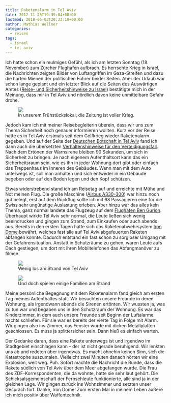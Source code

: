 ```yaml
---
title: Raketenalarm in Tel Aviv
date: 2012-11-25T19:39:04+00:00
lastmod: 2018-05-03T20:33:10+00:00
author: Mathias Wellner
categories:
  - reisen
tags:
  - israel
  - tel aviv
---
```

Ich hatte schon ein mulmiges Gefühl, als ich am letzten Sonntag (18. November) zum Zürcher Flughafen aufbrach. Es herrschte Krieg in Israel, die Nachrichten zeigten Bilder von Luftangriffen im Gaza-Streifen und dazu die harten Mienen der politischen Führer beider Seiten. Aber der Urlaub war schon lange geplant und ein letzter Blick auf die Seiten des Auswärtigen Amtes ([Reise- und Sicherheitshinweise zu Israel](http://www.auswaertiges-amt.de/sid_D4A000A27F9ED9D47EA20A8B07474D57/DE/Laenderinformationen/00-SiHi/Nodes/IsraelSicherheit_node.html)) bestätigte mich in der Meinung, dass mir in Tel Aviv und nördlich davon keine unmittelbare Gefahr drohe. 

<figure style="max-width: 500px;">
  <img src="https://lh3.googleusercontent.com/-GgyG0WWwPBs/ULHiKQNQg9I/AAAAAAAAAuw/iEdMweC8eE0/s800/MW_20121119_3155.jpg" />
  <figcaption>In unserem Frühstückslokal, die Zeitung ist voller Krieg.</figcaption>
</figure>

Jedoch kam ich mit meiner Reisebegleiterin überein, dass wir uns zum Thema Sicherheit noch genauer informieren wollten. Kurz vor der Reise hatte es in Tel Aviv erstmals seit dem Golfkrieg wieder Raketenalarm gegeben. Und auf der Seite der [Deutschen Botschaft in Tel Aviv](http://www.tel-aviv.diplo.de/Vertretung/telaviv/de/Startseite.html) fand ich dann auch die übersetzten [Verhaltenshinweise für den Verteidigungsfall](http://www.tel-aviv.diplo.de/contentblob/3733548/Daten/2846780/121116VerhaltenshinweiseKrise.pdf). Nach dem Ertönen der Warnsirene bleiben 90&nbsp;Sekunden, um sich in Sicherheit zu bringen. Je nach eigenem Aufenthaltsort kann das ein Sicherheitsraum sein, wie es ihn in jeder Wohnung dort gibt oder einfach das Treppenhaus im Inneren des Gebäudes. Wenn man mit dem Auto unterwegs ist, soll man anhalten und sich entweder in ein Gebäude begeben oder auf den Boden legen und den Kopf schützen. 

Etwas widerstrebend stand ich am Reisetag auf und erreichte mit Mühe und Not meinen Flug. Die große Maschine ([Airbus A330-300](http://de.wikipedia.org/wiki/Airbus_A330#A330-300)) war hinzu noch gut belegt, erst auf dem Rückflug sollte ich mit 68&nbsp;Passagieren eine für die Swiss sehr ungünstige Auslastung erleben. Aber hinzu war das alles kein Thema, ganz normal landete das Flugzeug auf dem [Flughafen Ben Gurion](http://de.wikipedia.org/wiki/Flughafen_Ben_Gurion). Überhaupt wirkte Tel Aviv sehr normal, die Leute ließen sich wenig beeindrucken und gingen zum Strand, zum Einkaufen oder auch abends aus. Bereits in den ersten Tagen hatte sich das Raketenabwehrsystem [Iron Dome](http://de.wikipedia.org/wiki/Iron_Dome) bewährt, welches fast alle auf Tel Aviv abgefeuerten Raketen abfangen konnte. Dadurch entstand ein fast schon zu sorgloser Umgang mit der Gefahrensituation. Anstatt in Schutzräume zu gehen, waren Leute aufs Dach gestiegen, um dort mit ihren Mobiltelefonen das Abfangmanöver zu filmen. 

<figure style="max-width: 500px;">
  <img src="https://lh5.googleusercontent.com/-lpC-_splKWg/ULHiLbkmR8I/AAAAAAAAAu8/kch1e9Qe8Vo/s800/MW_20121119_3175.jpg" />
  <figcaption>Wenig los am Strand von Tel Aviv</figcaption>
</figure>

<figure style="max-width: 500px;">
  <img src="https://lh5.googleusercontent.com/-8hhLpKqIqUQ/ULHiMIELWGI/AAAAAAAAAvQ/2jHojGfke3E/s800/MW_20121119_3183.jpg" />
  <figcaption>Und doch spielen einige Familien am Strand</figcaption>
</figure>

Meine persönliche Begegnung mit dem Raketenalarm fand gleich am ersten Tag meines Aufenthaltes statt. Wir besuchten unsere Freunde in deren Wohnung, als irgendwann abends die Sirenen ertönten. Wir wussten ja, was zu tun war und begaben uns in den Schutzraum der Wohnung. Es war das Kinderzimmer, in dem auch unsere Freunde seit Beginn der Luftalarme nachts schliefen. Für sie war es bereits der vierte Tag in Folge mit Alarm. Wir gingen also ins Zimmer, das Fenster wurde mit dicken Metallplatten geschlossen. Es muss ja splittersicher sein. Dann hieß es einfach warten. 

Der Gedanke daran, dass eine Rakete unterwegs ist und irgendwo im Stadtgebiet einschlagen kann &ndash; der ist nicht gerade beruhigend. Wir lenkten uns ab und redeten über irgendwas. Es macht ohnehin keinen Sinn, sich die Katastrophe auszumalen. Vielleicht zwei Minuten danach hörten wir eine Explosion, weit weg. Puh. Sofort machte die Nachricht die Runde, dass die Rakete südlich von Tel Aviv über dem Meer abgefangen wurde. Die Frau des ZDF-Korrespondenten, die da wohnte, hatte sie sehr laut gehört. Die Schicksalsgemeinschaft der Fernsehleute funktionierte, alle sind ja in der gleichen Lage. Wir gingen zurück ins Wohnzimmer und setzten unser Gespräch fort. Danke, Iron Dome! Zum ersten Mal in meinem Leben äußere ich mich positiv über Waffentechnik.